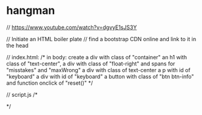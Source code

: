 # hangman

// https://www.youtube.com/watch?v=dgvyE1sJS3Y

// Initiate an HTML boiler plate
// find a bootstrap CDN online and link to it in the head

// index.html:
/* in body: create 
a div with class of "container"
    an h1 with class of "text-center",
    a div with class of "float-right" and spans for "misstakes" and "maxWrong"
    a div with class of text-center
    a p with id of "keyboard"
    a div with id of "keyboard"
    a button with class of "btn btn-info" and function onclick of "reset()"
*/

// script.js
/*


*/